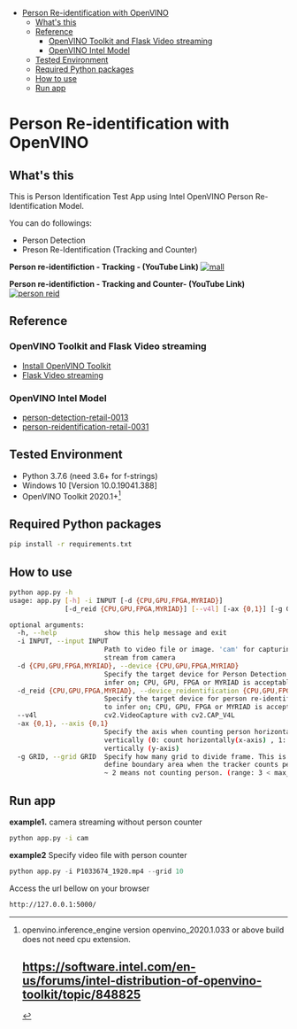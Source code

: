 <!-- TOC -->

- [Person Re-identification with OpenVINO](#person-re-identification-with-openvino)
    - [What's this](#whats-this)
    - [Reference](#reference)
        - [OpenVINO Toolkit and Flask Video streaming](#openvino-toolkit-and-flask-video-streaming)
        - [OpenVINO Intel Model](#openvino-intel-model)
    - [Tested Environment](#tested-environment)
    - [Required Python packages](#required-python-packages)
    - [How to use](#how-to-use)
    - [Run app](#run-app)

<!-- /TOC -->

# Person Re-identification with OpenVINO

## What's this

This is Person Identification Test App using Intel OpenVINO Person Re-Identification Model.

You can do followings:

* Person Detection
* Preson Re-Identification (Tracking and Counter)

**Person re-identifiction - Tracking - (YouTube Link)**
<a href="https://youtu.be/zIkzlB-Z-vU">
<img src="https://raw.githubusercontent.com/wiki/kodamap/person_reidentification/images/mall.gif" alt="mall" width="%" height="auto"></a>


**Person re-identifiction - Tracking and Counter- (YouTube Link)**
<a href="https://youtu.be/Pj6HYWWyucU">
<img src="https://raw.githubusercontent.com/wiki/kodamap/person_reidentification/images/person_reid.gif" alt="person reid" width="%" height="auto"></a>

## Reference

### OpenVINO Toolkit and Flask Video streaming

* [Install OpenVINO Toolkit](https://docs.openvinotoolkit.org/latest/index.html)
* [Flask Video streaming](https://github.com/miguelgrinberg/flask-video-streaming)

### OpenVINO Intel Model

* [person-detection-retail-0013](https://github.com/openvinotoolkit/open_model_zoo/blob/master/models/intel/person-detection-retail-0013/description/person-detection-retail-0013.md)
* [person-reidentification-retail-0031](https://github.com/openvinotoolkit/open_model_zoo/blob/2020.3/models/intel/person-reidentification-retail-0031/description/person-reidentification-retail-0031.md)



## Tested Environment

- Python 3.7.6 (need 3.6+ for f-strings)
- Windows 10 [Version 10.0.19041.388]
- OpenVINO Toolkit 2020.1+[^1]

[^1]: openvino.inference_engine version openvino_2020.1.033 or above build does not need cpu extension.
    # https://software.intel.com/en-us/forums/intel-distribution-of-openvino-toolkit/topic/848825


## Required Python packages

```sh
pip install -r requirements.txt
```

## How to use

```sh
python app.py -h
usage: app.py [-h] -i INPUT [-d {CPU,GPU,FPGA,MYRIAD}]
              [-d_reid {CPU,GPU,FPGA,MYRIAD}] [--v4l] [-ax {0,1}] [-g GRID]

optional arguments:
  -h, --help            show this help message and exit
  -i INPUT, --input INPUT
                        Path to video file or image. 'cam' for capturing video
                        stream from camera
  -d {CPU,GPU,FPGA,MYRIAD}, --device {CPU,GPU,FPGA,MYRIAD}
                        Specify the target device for Person Detection to
                        infer on; CPU, GPU, FPGA or MYRIAD is acceptable.
  -d_reid {CPU,GPU,FPGA,MYRIAD}, --device_reidentification {CPU,GPU,FPGA,MYRIAD}
                        Specify the target device for person re-identificaiton
                        to infer on; CPU, GPU, FPGA or MYRIAD is acceptable.
  --v4l                 cv2.VideoCapture with cv2.CAP_V4L
  -ax {0,1}, --axis {0,1}
                        Specify the axis when counting person horizontally or
                        vertically (0: count horizontally(x-axis) , 1: count
                        vertically (y-axis)
  -g GRID, --grid GRID  Specify how many grid to divide frame. This is used to
                        define boundary area when the tracker counts person. 0
                        ~ 2 means not counting person. (range: 3 < max_grid)

```


## Run app

**example1.** camera streaming without person counter 

```sh
python app.py -i cam
```

**example2** Specify video file with person counter

```py
python app.py -i P1033674_1920.mp4 --grid 10 
```


Access the url bellow on your browser

```txt
http://127.0.0.1:5000/
```
